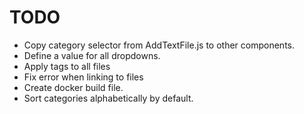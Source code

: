 # TODO

- Copy category selector from AddTextFile.js to other components.
- Define a value for all dropdowns.
- Apply tags to all files
- Fix error when linking to files
- Create docker build file.
- Sort categories alphabetically by default.